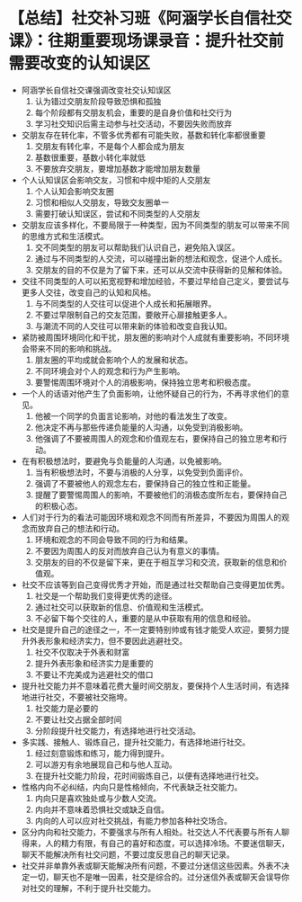 # 【总结】社交补习班《阿涵学长自信社交课》：往期重要现场课录音：提升社交前需要改变的认知误区

-   阿涵学长自信社交课强调改变社交认知误区
    1.  认为错过交朋友阶段导致恐惧和孤独
    2.  每个阶段都有交朋友机会，重要的是自身价值和社交行为
    3.  学习社交知识后需主动参与社交活动，不要因失败而放弃
-   交朋友存在转化率，不管多优秀都有可能失败，基数和转化率都很重要
    1.  交朋友有转化率，不是每个人都会成为朋友
    2.  基数很重要，基数小转化率就低
    3.  不要放弃交朋友，要增加基数才能增加朋友数量
-   个人认知误区会影响交友，习惯和中规中矩的人交朋友
    1.  个人认知会影响交友圈
    2.  习惯和相似人交朋友，导致交友圈单一
    3.  需要打破认知误区，尝试和不同类型的人交朋友
-   交朋友应该多样化，不要局限于一种类型，因为不同类型的朋友可以带来不同的思维方式和生活模式。
    1.  交不同类型的朋友可以帮助我们认识自己，避免陷入误区。
    2.  通过与不同类型的人交流，可以碰撞出新的想法和观念，促进个人成长。
    3.  交朋友的目的不仅是为了留下来，还可以从交流中获得新的见解和体验。
-   交往不同类型的人可以拓宽视野和增加经验，不要过早给自己定义，要尝试与更多人交往，改变自己的认知和风格。
    1.  与不同类型的人交往可以促进个人成长和拓展眼界。
    2.  不要过早限制自己的交友范围，要敞开心扉接触更多人。
    3.  与潮流不同的人交往可以带来新的体验和改变自我认知。
-   紧防被周围环境同化和干扰，朋友圈的影响对个人成就有重要影响，不同环境会带来不同的影响和挑战。
    1.  朋友圈的平均成就会影响个人的发展和状态。
    2.  不同环境会对个人的观念和行为产生影响。
    3.  要警惕周围环境对个人的消极影响，保持独立思考和积极态度。
-   一个人的话语对他产生了负面影响，让他怀疑自己的行为，不再寻求他们的意见。
    1.  他被一个同学的负面言论影响，对他的看法发生了改变。
    2.  他决定不再与那些传递负能量的人沟通，以免受到消极影响。
    3.  他强调了不要被周围人的观念和价值观左右，要保持自己的独立思考和行动。
-   在有积极想法时，要避免与负能量的人沟通，以免被影响。
    1.  当有积极想法时，不要与消极的人分享，以免受到负面评价。
    2.  强调了不要被他人的观念左右，要保持自己的独立性和正能量。
    3.  提醒了要警惕周围人的影响，不要被他们的消极态度所左右，要保持自己的积极心态。
-   人们对于行为的看法可能因环境和观念不同而有所差异，不要因为周围人的观念而放弃自己的想法和行动。
    1.  环境和观念的不同会导致不同的行为和结果。
    2.  不要因为周围人的反对而放弃自己认为有意义的事情。
    3.  交朋友的目的不仅是留下来，更在于相互学习和交流，获取新的信息和价值观。
-   社交不应该等到自己变得优秀才开始，而是通过社交帮助自己变得更加优秀。
    1.  社交是一个帮助我们变得更优秀的途径。
    2.  通过社交可以获取新的信息、价值观和生活模式。
    3.  不必留下每个交往的人，重要的是从中获取有用的信息和经验。
-   社交是提升自己的途径之一，不一定要特别帅或有钱才能受人欢迎，要努力提升外表形象和经济实力，但不要因此逃避社交。
    1.  社交不仅取决于外表和财富
    2.  提升外表形象和经济实力是重要的
    3.  不要让不完美成为逃避社交的借口
-   提升社交能力并不意味着花费大量时间交朋友，要保持个人生活时间，有选择地进行社交，不要被社交拖垮。
    1.  社交能力是必要的
    2.  不要让社交占据全部时间
    3.  分阶段提升社交能力，有选择地进行社交活动。
-   多实践、接触人、锻炼自己，提升社交能力，有选择地进行社交。
    1.  经过刻意锻炼和练习，能力得到提升。
    2.  可以游刃有余地展现自己和与他人互动。
    3.  在提升社交能力阶段，花时间锻炼自己，以便有选择地进行社交。
-   性格内向不必纠结，内向只是性格倾向，不代表缺乏社交能力。
    1.  内向只是喜欢独处或与少数人交流。
    2.  内向并不意味着恐惧社交或缺乏自信。
    3.  内向的人可以应对社交挑战，有能力参加各种社交场合。
-   区分内向和社交能力，不要强求与所有人相处。社交达人不代表要与所有人聊得来，人的精力有限，有自己的喜好和态度，可以选择冷场。不要迷信聊天，聊天不能解决所有社交问题，不要过度反思自己的聊天记录。
-   社交并非单靠外表或聊天能解决所有问题，不要过分迷信这些因素。外表不决定一切，聊天也不是唯一因素，社交是综合的。过分迷信外表或聊天会误导你对社交的理解，不利于提升社交能力。